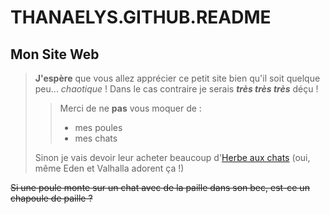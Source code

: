 # THANAELYS.GITHUB.README

## Mon Site Web

>**J'espère** que vous allez apprécier ce petit site bien qu'il soit quelque peu... _chaotique_ ! Dans le cas contraire je serais ***très très très*** déçu !
>
>> Merci de ne **pas** vous moquer de :
>> - mes poules
>> - mes chats
>
> Sinon je vais devoir leur acheter beaucoup d'[Herbe aux chats](https://fr.wikipedia.org/wiki/Herbe_aux_chats) (oui, même Eden et Valhalla adorent ça !)

~~Si une poule monte sur un chat avec de la paille dans son bec, est-ce un chapoule de paille ?~~